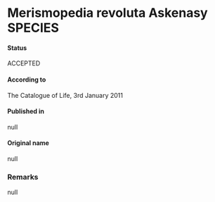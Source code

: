 # Merismopedia revoluta Askenasy SPECIES

#### Status
ACCEPTED

#### According to
The Catalogue of Life, 3rd January 2011

#### Published in
null

#### Original name
null

### Remarks
null